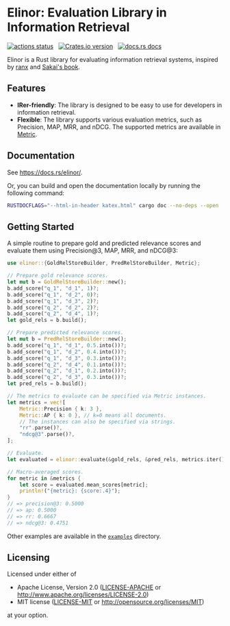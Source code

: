 # Elinor: Evaluation Library in Information Retrieval

<p align="left">
    <a href="https://github.com/kampersanda/elinor/actions/workflows/ci.yml?query=branch%3Amain"><img src="https://img.shields.io/github/actions/workflow/status/kampersanda/elinor/ci.yml?branch=main&style=flat-square" alt="actions status" /></a>
    &nbsp;
    <a href="https://crates.io/crates/elinor"><img src="https://img.shields.io/crates/v/elinor.svg?style=flat-square" alt="Crates.io version" /></a>
    &nbsp;
    <a href="https://docs.rs/elinor"><img src="https://img.shields.io/badge/docs-latest-blue.svg?style=flat-square" alt="docs.rs docs" /></a>
</p>

Elinor is a Rust library for evaluating information retrieval systems,
inspired by [ranx](https://github.com/AmenRa/ranx) and [Sakai's book](https://www.coronasha.co.jp/np/isbn/9784339024968/).

## Features

- **IRer-friendly**:
  The library is designed to be easy to use for developers in information retrieval.
- **Flexible**:
  The library supports various evaluation metrics, such as Precision, MAP, MRR, and nDCG.
  The supported metrics are available in [Metric](https://docs.rs/elinor/latest/elinor/metrics/enum.Metric.html).

## Documentation

See https://docs.rs/elinor/.

Or, you can build and open the documentation locally
by running the following command:

```sh
RUSTDOCFLAGS="--html-in-header katex.html" cargo doc --no-deps --open
```

## Getting Started

A simple routine to prepare gold and predicted relevance scores
and evaluate them using Precision@3, MAP, MRR, and nDCG@3:

```rust
use elinor::{GoldRelStoreBuilder, PredRelStoreBuilder, Metric};

// Prepare gold relevance scores.
let mut b = GoldRelStoreBuilder::new();
b.add_score("q_1", "d_1", 1)?;
b.add_score("q_1", "d_2", 0)?;
b.add_score("q_1", "d_3", 2)?;
b.add_score("q_2", "d_2", 2)?;
b.add_score("q_2", "d_4", 1)?;
let gold_rels = b.build();

// Prepare predicted relevance scores.
let mut b = PredRelStoreBuilder::new();
b.add_score("q_1", "d_1", 0.5.into())?;
b.add_score("q_1", "d_2", 0.4.into())?;
b.add_score("q_1", "d_3", 0.3.into())?;
b.add_score("q_2", "d_4", 0.1.into())?;
b.add_score("q_2", "d_1", 0.2.into())?;
b.add_score("q_2", "d_3", 0.3.into())?;
let pred_rels = b.build();

// The metrics to evaluate can be specified via Metric instances.
let metrics = vec![
    Metric::Precision { k: 3 },
    Metric::AP { k: 0 }, // k=0 means all documents.
    // The instances can also be specified via strings.
    "rr".parse()?,
    "ndcg@3".parse()?,
];

// Evaluate.
let evaluated = elinor::evaluate(&gold_rels, &pred_rels, metrics.iter().cloned())?;

// Macro-averaged scores.
for metric in &metrics {
    let score = evaluated.mean_scores[metric];
    println!("{metric}: {score:.4}");
}
// => precision@3: 0.5000
// => ap: 0.5000
// => rr: 0.6667
// => ndcg@3: 0.4751
```

Other examples are available in the [`examples`](https://github.com/kampersanda/elinor/tree/main/examples) directory.

## Licensing

Licensed under either of

- Apache License, Version 2.0
  ([LICENSE-APACHE](LICENSE-APACHE) or http://www.apache.org/licenses/LICENSE-2.0)
- MIT license
  ([LICENSE-MIT](LICENSE-MIT) or http://opensource.org/licenses/MIT)

at your option.
